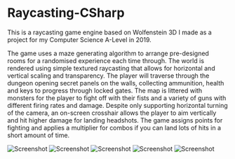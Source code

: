 # Raycasting-CSharp

This is a raycasting game engine based on Wolfenstein 3D I made as a project for my Computer Science A-Level in 2019.

The game uses a maze generating algorithm to arrange pre-designed rooms for a randomised experience each time through.
The world is rendered using simple textured raycasting that allows for horizontal and vertical scaling and transparency.
The player will traverse through the dungeon opening secret panels on the walls, collecting ammunition, health and keys to progress through locked gates.
The map is littered with monsters for the player to fight off with their fists and a variety of guns with different firing rates and damage.
Despite only supporting horizontal turning of the camera, an on-screen crosshair allows the player to aim vertically and hit higher damage for landing headshots.
The game assigns points for fighting and applies a multiplier for combos if you can land lots of hits in a short amount of time.

![Screenshot](screenshots/raycaster_1.gif?raw=true "Title")
![Screenshot](screenshots/raycaster_2.gif?raw=true "Title")
![Screenshot](screenshots/raycaster_3.gif?raw=true "Title")
![Screenshot](screenshots/raycaster_4.gif?raw=true "Title")
![Screenshot](screenshots/raycaster_5.gif?raw=true "Title")
